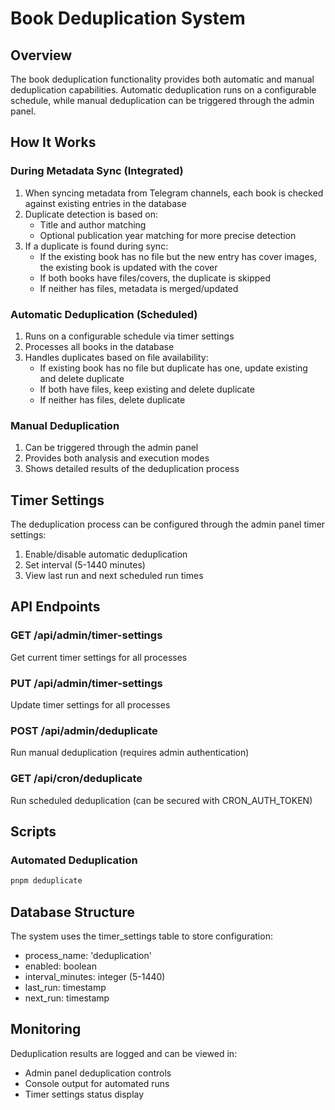 # Book Deduplication System

## Overview

The book deduplication functionality provides both automatic and manual deduplication capabilities. Automatic deduplication runs on a configurable schedule, while manual deduplication can be triggered through the admin panel.

## How It Works

### During Metadata Sync (Integrated)
1. When syncing metadata from Telegram channels, each book is checked against existing entries in the database
2. Duplicate detection is based on:
   - Title and author matching
   - Optional publication year matching for more precise detection
3. If a duplicate is found during sync:
   - If the existing book has no file but the new entry has cover images, the existing book is updated with the cover
   - If both books have files/covers, the duplicate is skipped
   - If neither has files, metadata is merged/updated

### Automatic Deduplication (Scheduled)
1. Runs on a configurable schedule via timer settings
2. Processes all books in the database
3. Handles duplicates based on file availability:
   - If existing book has no file but duplicate has one, update existing and delete duplicate
   - If both have files, keep existing and delete duplicate
   - If neither has files, delete duplicate

### Manual Deduplication
1. Can be triggered through the admin panel
2. Provides both analysis and execution modes
3. Shows detailed results of the deduplication process

## Timer Settings

The deduplication process can be configured through the admin panel timer settings:

1. Enable/disable automatic deduplication
2. Set interval (5-1440 minutes)
3. View last run and next scheduled run times

## API Endpoints

### GET /api/admin/timer-settings
Get current timer settings for all processes

### PUT /api/admin/timer-settings
Update timer settings for all processes

### POST /api/admin/deduplicate
Run manual deduplication (requires admin authentication)

### GET /api/cron/deduplicate
Run scheduled deduplication (can be secured with CRON_AUTH_TOKEN)

## Scripts

### Automated Deduplication
```bash
pnpm deduplicate
```

## Database Structure

The system uses the timer_settings table to store configuration:
- process_name: 'deduplication'
- enabled: boolean
- interval_minutes: integer (5-1440)
- last_run: timestamp
- next_run: timestamp

## Monitoring

Deduplication results are logged and can be viewed in:
- Admin panel deduplication controls
- Console output for automated runs
- Timer settings status display